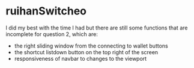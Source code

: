 # ruihanSwitcheo

I did my best with the time I had but there are still some functions that are incomplete for question 2, which are:
- the right sliding window from the connecting to wallet buttons
- the shortcut listdown button on the top right of the screen
- responsiveness of navbar to changes to the viewport  
